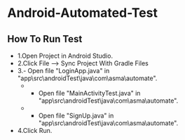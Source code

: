 # Android-Automated-Test
## How To Run Test
* 1.Open Project in Android Studio.
* 2.Click File --> Sync Project With Gradle Files
* 3.- Open file "LoginApp.java" in "app\src\androidTest\java\com\asma\automate".
  * - Open file "MainActivityTest.java" in "app\src\androidTest\java\com\asma\automate".
  * - Open file "SignUp.java" in "app\src\androidTest\java\com\asma\automate".
* 4.Click Run.

